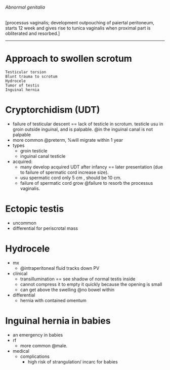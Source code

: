 ###### Abnormal genitalia
[processus vaginalis; development outpouching of paiertal peritoneum, starts 12 week and gives rise to tunica vaginalis when proximal part is obliterated and resorbed.]

------
# Approach to swollen scrotum
    Testicular torsion
    Blunt trauma to scrotum
    Hydrocele
    Tumor of testis
    Inguinal hernia




# Cryptorchidism (UDT)
- failure of testicular descent == lack of testicle in scrotum. testicle usu in groin outside inguinal, and is palpable. @in the inguinal canal is not palpable
- more common @preterm, %will migrate within 1 year
- types
    + groin testicle
    + inguinal canal testicle
- acquired:
    + many develop acquired UDT after infancy == later presentation (due to failure of spermatic cord increase size).
    + usu spermatic cord only 5 cm , should be 10 cm. 
    + failure of spermatic cord grow @failure to resorb the processus vaginalis.

# Ectopic testis
- uncommon
- differential for periscrotal mass

# Hydrocele
- mx
    + @intraperitoneal fluid tracks down PV
- clinical
    + transillumination == see shadow of normal testis inside
    + cannot compress it to empty it quickly because the opening is small 
    + can get above the swelling @no bowel within
- differential
    + hernia with contained omentum

# Inguinal hernia in babies
- an emergency in babies
- rf
    + more common @male. 
- medical
    + complications
        * high risk of strangulation/ incarc for babies


